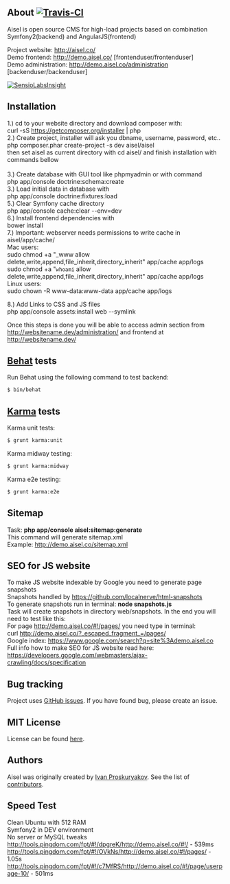 About [![Travis-CI](https://travis-ci.org/ivanproskuryakov/Aisel.svg?branch=master)](https://travis-ci.org/ivanproskuryakov/Aisel)
-----------------------------------

Aisel is open source CMS for high-load projects based on combination Symfony2(backend) and AngularJS(frontend)

Project website: http://aisel.co/<br/>
Demo frontend: http://demo.aisel.co/ [frontenduser/frontenduser]<br/>
Demo administration: http://demo.aisel.co/administration [backenduser/backenduser]<br/>

[![SensioLabsInsight](https://insight.sensiolabs.com/projects/e3761c26-4de8-4679-8645-ddedad0ae4a4/big.png)](https://insight.sensiolabs.com/projects/e3761c26-4de8-4679-8645-ddedad0ae4a4)<br/>

Installation
-----------------------------------

1.) cd to your website directory and download composer with:  <br/>
curl -sS https://getcomposer.org/installer | php<br/>
2.) Create project, installer will ask you dbname, username, password, etc.. <br/>
php composer.phar create-project -s dev aisel/aisel<br/>
then set aisel as current directory with cd aisel/ and finish installation with commands bellow<br/><br/>
3.) Create database with GUI tool like phpmyadmin or with command<br/>
php app/console doctrine:schema:create<br/>
3.) Load initial data in database with<br/>
php app/console doctrine:fixtures:load<br/>
5.) Clear Symfony cache directory<br/>
php app/console cache:clear --env=dev<br/>
6.) Install frontend dependencies with<br/>
bower install<br/>
7.) Important: webserver needs permissions to write cache in aisel/app/cache/<br/>
Mac users:<br/>
sudo chmod +a "_www allow delete,write,append,file_inherit,directory_inherit" app/cache app/logs<br/>
sudo chmod +a "`whoami` allow delete,write,append,file_inherit,directory_inherit" app/cache app/logs<br/>
Linux users:<br/>
sudo chown -R www-data:www-data  app/cache app/logs<br/>

8.) Add Links to CSS and JS files<br/>
php app/console assets:install web --symlink

Once this steps is done you will be able to access admin section from http://websitename.dev/administration/
and frontend at http://websitename.dev/

[Behat](http://behat.org) tests
-----------------------------------

Run Behat using the following command to test backend:

```bash
$ bin/behat
```

[Karma](http://karma-runner.github.io/) tests
-----------------------------------

Karma unit tests:
```bash
$ grunt karma:unit
```

Karma midway testing:
```bash
$ grunt karma:midway
```

Karma e2e testing:
```bash
$ grunt karma:e2e
```

Sitemap
-----------------------------------
Task: <b>php app/console aisel:sitemap:generate</b><br/>
This command will generate sitemap.xml<br/>
Example: http://demo.aisel.co/sitemap.xml<br/>

SEO for JS website
-----------------------------------
To make JS website indexable by Google you need to generate page snapshots<br/>
Snapshots handled by https://github.com/localnerve/html-snapshots<br/>
To generate snapshots run in terminal: <b>node snapshots.js</b><br/>
Task will create snapshots in directory web/snapshots. In the end you will need to test like this:<br/>
For page http://demo.aisel.co/#!/pages/ you need type in terminal: <br/>curl http://demo.aisel.co/?_escaped_fragment_=/pages/<br/>
Google index: https://www.google.com/search?q=site%3Ademo.aisel.co<br/>
Full info how to make SEO for JS website read here: https://developers.google.com/webmasters/ajax-crawling/docs/specification

Bug tracking
-----------------------------------

Project uses [GitHub issues](https://github.com/ivanproskuryakov/Aisel/issues).
If you have found bug, please create an issue.

MIT License
-----------

License can be found [here](https://github.com/ivanproskuryakov/Aisel/blob/master/LICENSE).

Authors
-------

Aisel was originally created by [Ivan Proskuryakov](http://www.magazento.com).
See the list of [contributors](https://github.com/ivanproskuryakov/Aisel/graphs/contributors).

Speed Test
-----------------------------------
Clean Ubuntu with 512 RAM<br/>
Symfony2 in DEV environment<br/>
No server or MySQL tweaks<br/>
http://tools.pingdom.com/fpt/#!/dpgreK/http://demo.aisel.co/#!/ - 539ms
http://tools.pingdom.com/fpt/#!/OVkNs/http://demo.aisel.co/#!/pages/ -  1.05s
http://tools.pingdom.com/fpt/#!/c7MfRS/http://demo.aisel.co/#!/page/userpage-10/ - 501ms